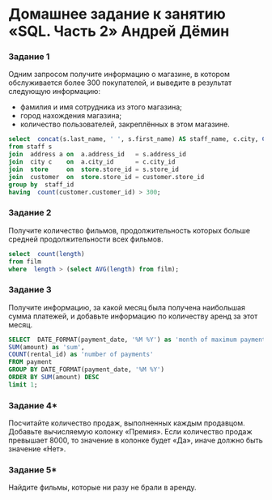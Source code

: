 # Домашнее задание к занятию «SQL. Часть 2» Андрей Дёмин

### Задание 1

Одним запросом получите информацию о магазине, в котором обслуживается более 300 покупателей, и выведите в результат следующую информацию: 
- фамилия и имя сотрудника из этого магазина;
- город нахождения магазина;
- количество пользователей, закреплённых в этом магазине.

```sql
select  concat(s.last_name, ' ', s.first_name) AS staff_name, c.city, COUNT(customer.customer_id)
from staff s
join  address a on  a.address_id   = s.address_id 
join  city c    on  a.city_id      = c.city_id  
join  store     on  store.store_id = s.store_id
join  customer  on  store.store_id = customer.store_id
group by  staff_id 
having  count(customer.customer_id) > 300; 
```

### Задание 2

Получите количество фильмов, продолжительность которых больше средней продолжительности всех фильмов.

```sql
select  count(length)
from film
where  length > (select AVG(length) from film);
```

### Задание 3

Получите информацию, за какой месяц была получена наибольшая сумма платежей, и добавьте информацию по количеству аренд за этот месяц.

```sql
SELECT  DATE_FORMAT(payment_date, '%M %Y') as 'month of maximum payments',
SUM(amount) as 'sum',
COUNT(rental_id) as 'number of payments'
FROM payment  
GROUP BY DATE_FORMAT(payment_date, '%M %Y')
ORDER BY SUM(amount) DESC
limit 1;
```


### Задание 4*

Посчитайте количество продаж, выполненных каждым продавцом. Добавьте вычисляемую колонку «Премия». Если количество продаж превышает 8000, то значение в колонке будет «Да», иначе должно быть значение «Нет».

### Задание 5*

Найдите фильмы, которые ни разу не брали в аренду.
